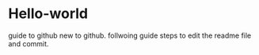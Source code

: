# Hello-world
guide to github
new to github. follwoing guide steps to edit the readme file and commit.
